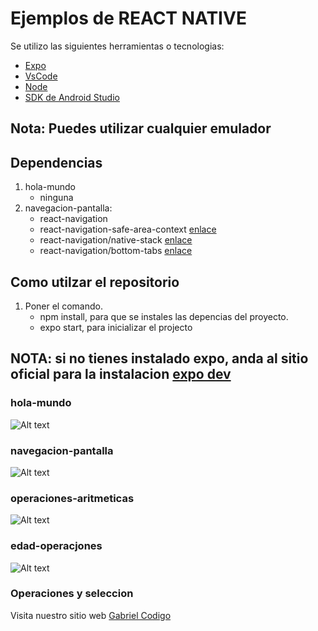 # Ejemplos de REACT NATIVE

Se utilizo las siguientes herramientas o tecnologias:

- [Expo][expo]
- [VsCode][vsCode]
- [Node][node]
- [SDK de Android Studio][sdkAndroid]

## Nota: Puedes utilizar cualquier emulador

## Dependencias

1. hola-mundo
   - ninguna
2. navegacion-pantalla:
    - react-navigation
    - react-navigation-safe-area-context [enlace][navigator-dependeci]
    - react-navigation/native-stack [enlace][navigator-dependeci]
    - react-navigation/bottom-tabs [enlace][navigator-dependeci]

## Como utilzar el repositorio

1. Poner el comando.
   - npm install, para que se instales las depencias del proyecto.
   - expo start, para inicializar el projecto

## NOTA: si no tienes instalado expo, anda al sitio oficial para la instalacion [expo dev][expodev]

### hola-mundo

![Alt text](relative/path/to/../../../assets/img/hello_word.png?raw=true "hello-word")

### navegacion-pantalla

![Alt text](relative/path/to/../../../assets/video/navegacion_pantalla.gif?raw=true"navegacion-pantalla)

### operaciones-aritmeticas

![Alt text](relative/path/to/../../../assets/video/operaciones_aritmeticas.gif?raw=true"operaciones-artimeticas)

### edad-operacjones

![Alt text](relative/path/to/../../../assets/img/edad_operaciones.jpg?raw=true"edad_operaciones)

### Operaciones y seleccion

Visita nuestro sitio web [Gabriel Codigo][web]

[navigator-dependeci]: https://reactnavigation.org/docs/getting-started/
[web]: https://gabrielcodigo.com/#/dashboard/
[expo]: https://expo.dev/
[vsCode]: https://code.visualstudio.com/
[node]: https://nodejs.org/en/
[sdkAndroid]: https://developer.android.com/studio?gclid=CjwKCAjw_ISWBhBkEiwAdqxb9t6aX0M9qG1TVz-AqgbPC62FmtJR4MV0iW2Ym2L9t7Qsajk6gR7F3xoCs3gQAvD_BwE&gclsrc=aw.ds
[expodev]: https://docs.expo.dev/workflow/expo-cli/
